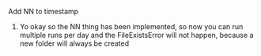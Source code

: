 Add NN to timestamp
1. Yo okay so the NN thing has been implemented, so now you can run multiple runs per day and the FileExistsError will not happen, because a new folder will always be created